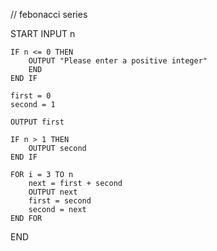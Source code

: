 // febonacci series

START
    INPUT n
    
    IF n <= 0 THEN
        OUTPUT "Please enter a positive integer"
        END
    END IF
    
    first = 0
    second = 1
    
    OUTPUT first
    
    IF n > 1 THEN
        OUTPUT second
    END IF
    
    FOR i = 3 TO n
        next = first + second
        OUTPUT next
        first = second
        second = next
    END FOR
END